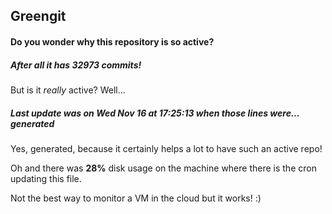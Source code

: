 ## Greengit

#### Do you wonder why this repository is so active?

##### After all it has 32973 commits!

But is it *really* active? Well...

##### Last update was on Wed Nov 16 at 17:25:13 when those lines were... generated

Yes, generated, because it certainly helps a lot to have such an active repo!

Oh and there was **28%** disk usage on the machine
where there is the cron updating this file.

Not the best way to monitor a VM in the cloud but it works! :)
